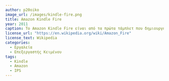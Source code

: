```yaml
---
author: p20oiko
image_url: /images/kindle-fire.png
title: Amazon Kindle Fire
year: 2011
caption: Το Amazon Kindle Fire είναι από τα πρώτα τάμπλετ που δημιουργήθηκαν από την εταιρία Amazon.
license_url: "https://en.wikipedia.org/wiki/Amazon_Fire" 
license_text: Wikipedia 
categories:
  - Εργαλεία
  - Επεξεργαστής Κειμένου
tags:
  - Kindle
  - Amazon
  - IPS
---
```

